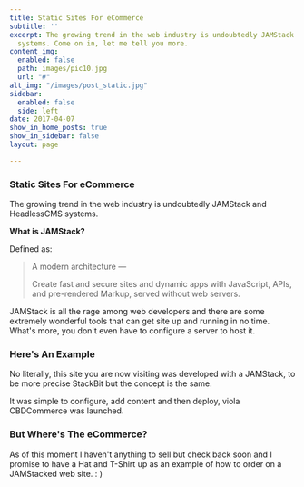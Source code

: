 ```yaml
---
title: Static Sites For eCommerce
subtitle: ''
excerpt: The growing trend in the web industry is undoubtedly JAMStack and HeadlessCMS
  systems. Come on in, let me tell you more.
content_img:
  enabled: false
  path: images/pic10.jpg
  url: "#"
alt_img: "/images/post_static.jpg"
sidebar:
  enabled: false
  side: left
date: 2017-04-07
show_in_home_posts: true
show_in_sidebar: false
layout: page

---
```

### Static Sites For eCommerce

The growing trend in the web industry is undoubtedly JAMStack and HeadlessCMS systems.

**What is JAMStack?**

Defined as:

> A modern architecture —
>
> Create fast and secure sites and dynamic apps with JavaScript, APIs, and pre-rendered Markup, served without web servers.

JAMStack is all the rage among web developers and there are some extremely wonderful tools that can get site up and running in no time. What's more, you don't even have to configure a server to host it. 

### Here's An Example

No literally, this site you are now visiting was developed with a JAMStack, to be more precise StackBit but the concept is the same. 

It was simple to configure, add content and then deploy, viola CBDCommerce was launched. 

### But Where's The eCommerce?

As of this moment I haven't anything to sell but check back soon and I promise to have a Hat and T-Shirt up as an example of how to order on a JAMStacked web site. : )